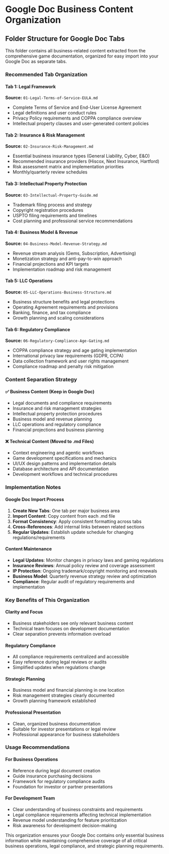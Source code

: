 # Google Doc Business Content Organization

## Folder Structure for Google Doc Tabs

This folder contains all business-related content extracted from the comprehensive game documentation, organized for easy import into your Google Doc as separate tabs.

### Recommended Tab Organization

#### **Tab 1: Legal Framework**
**Source:** `01-Legal-Terms-of-Service-EULA.md`
- Complete Terms of Service and End-User License Agreement
- Legal definitions and user conduct rules
- Privacy Policy requirements and COPPA compliance overview
- Intellectual property clauses and user-generated content policies

#### **Tab 2: Insurance & Risk Management**  
**Source:** `02-Insurance-Risk-Management.md`
- Essential business insurance types (General Liability, Cyber, E&O)
- Recommended insurance providers (Hiscox, Next Insurance, Hartford)
- Risk assessment matrix and implementation priorities
- Monthly/quarterly review schedules

#### **Tab 3: Intellectual Property Protection**
**Source:** `03-Intellectual-Property-Guide.md`
- Trademark filing process and strategy
- Copyright registration procedures
- USPTO filing requirements and timelines
- Cost planning and professional service recommendations

#### **Tab 4: Business Model & Revenue**
**Source:** `04-Business-Model-Revenue-Strategy.md`
- Revenue stream analysis (Gems, Subscription, Advertising)
- Monetization strategy and anti-pay-to-win approach
- Financial projections and KPI targets
- Implementation roadmap and risk management

#### **Tab 5: LLC Operations**
**Source:** `05-LLC-Operations-Business-Structure.md`
- Business structure benefits and legal protections
- Operating Agreement requirements and provisions
- Banking, finance, and tax compliance
- Growth planning and scaling considerations

#### **Tab 6: Regulatory Compliance**
**Source:** `06-Regulatory-Compliance-Age-Gating.md`
- COPPA compliance strategy and age gating implementation
- International privacy law requirements (GDPR, CCPA)
- Data collection framework and user rights management
- Compliance roadmap and penalty risk mitigation

### Content Separation Strategy

#### ✅ Business Content (Keep in Google Doc)
- Legal documents and compliance requirements
- Insurance and risk management strategies  
- Intellectual property protection procedures
- Business model and revenue planning
- LLC operations and regulatory compliance
- Financial projections and business planning

#### ❌ Technical Content (Moved to .md Files)
- Context engineering and agentic workflows
- Game development specifications and mechanics
- UI/UX design patterns and implementation details
- Database architecture and API documentation
- Development workflows and technical procedures

### Implementation Notes

#### Google Doc Import Process
1. **Create New Tabs**: One tab per major business area
2. **Import Content**: Copy content from each .md file
3. **Format Consistency**: Apply consistent formatting across tabs
4. **Cross-References**: Add internal links between related sections
5. **Regular Updates**: Establish update schedule for changing regulations/requirements

#### Content Maintenance
- **Legal Updates**: Monitor changes in privacy laws and gaming regulations
- **Insurance Reviews**: Annual policy review and coverage assessment
- **IP Protection**: Ongoing trademark/copyright monitoring and renewals
- **Business Model**: Quarterly revenue strategy review and optimization
- **Compliance**: Regular audit of regulatory requirements and implementation

### Key Benefits of This Organization

#### **Clarity and Focus**
- Business stakeholders see only relevant business content
- Technical team focuses on development documentation
- Clear separation prevents information overload

#### **Regulatory Compliance**
- All compliance requirements centralized and accessible
- Easy reference during legal reviews or audits
- Simplified updates when regulations change

#### **Strategic Planning**
- Business model and financial planning in one location
- Risk management strategies clearly documented
- Growth planning framework established

#### **Professional Presentation**
- Clean, organized business documentation
- Suitable for investor presentations or legal review
- Professional appearance for business stakeholders

### Usage Recommendations

#### **For Business Operations**
- Reference during legal document creation
- Guide insurance purchasing decisions
- Framework for regulatory compliance audits
- Foundation for investor or partner presentations

#### **For Development Team**
- Clear understanding of business constraints and requirements
- Legal compliance requirements affecting technical implementation
- Revenue model understanding for feature prioritization
- Risk awareness for development decision-making

This organization ensures your Google Doc contains only essential business information while maintaining comprehensive coverage of all critical business operations, legal compliance, and strategic planning requirements.